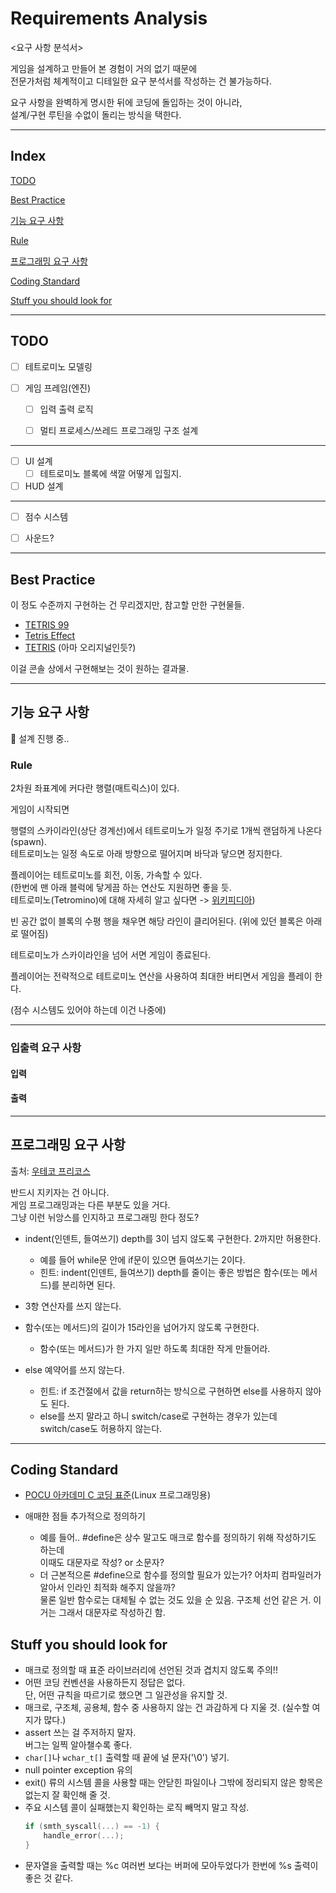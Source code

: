 # Requirements Analysis

<요구 사항 분석서>

게임을 설계하고 만들어 본 경험이 거의 없기 때문에  
전문가처럼 체계적이고 디테일한 요구 분석서를 작성하는 건 불가능하다.

요구 사항을 완벽하게 명시한 뒤에 코딩에 돌입하는 것이 아니라,  
설계/구현 루틴을 수없이 돌리는 방식을 택한다.
 

---

## Index

[TODO](#todo)

[Best Practice](#best-practice)  

[기능 요구 사항](#기능-요구-사항)  

  [Rule](#rule)  


[프로그래밍 요구 사항](#프로그래밍-요구-사항)  

[Coding Standard](#coding-standard)  

[Stuff you should look for](#stuff-you-should-look-for)



---

## TODO

- [ ] 테트로미노 모델링

- [ ] 게임 프레임(엔진)

  - [ ] 입력 출력 로직
  - [ ] 멀티 프로세스/쓰레드 프로그래밍 구조 설계  


---

- [ ] UI 설계
  - [ ] 테트로미노 블록에 색깔 어떻게 입힐지.

- [ ] HUD 설계

---

- [ ] 점수 시스템

- [ ] 사운드?


---

## Best Practice

이 정도 수준까지 구현하는 건 무리겠지만,
참고할 만한 구현물들.

- [TETRIS 99](https://namu.wiki/w/TETRIS%2099)
- [Tetris Effect](https://namu.wiki/w/Tetris%20Effect)
- [TETRIS](https://tetris.com/play-tetris) (아마 오리지널인듯?)

이걸 콘솔 상에서 구현해보는 것이 원하는 결과물.

---


## 기능 요구 사항

🔨 설계 진행 중..

### Rule

2차원 좌표계에 커다란 행렬(매트릭스)이 있다.  

게임이 시작되면

행렬의 스카이라인(상단 경계선)에서 테트로미노가 일정 주기로 1개씩 랜덤하게 나온다(spawn).  
테트로미노는 일정 속도로 아래 방향으로 떨어지며 바닥과 닿으면 정지한다.

플레이어는 테트로미노를 회전, 이동, 가속할 수 있다.  
(한번에 맨 아래 블럭에 닿게끔 하는 연산도 지원하면 좋을 듯.  
테트로미노(Tetromino)에 대해 자세히 알고 싶다면 -> [위키피디아](https://en.wikipedia.org/wiki/Tetromino))

빈 공간 없이 블록의 수평 행을 채우면 해당 라인이 클리어된다. (위에 있던 블록은 아래로 떨어짐)

테트로미노가 스카이라인을 넘어 서면 게임이 종료된다.

플레이어는 전략적으로 테트로미노 연산을 사용하여 최대한 버티면서 게임을 플레이 한다.

(점수 시스템도 있어야 하는데 이건 나중에)


---
 
### 입출력 요구 사항

#### 입력

#### 출력


---


## 프로그래밍 요구 사항

출처: [우테코 프리코스](https://github.com/woowacourse-precourse/java-lotto#-%ED%94%84%EB%A1%9C%EA%B7%B8%EB%9E%98%EB%B0%8D-%EC%9A%94%EA%B5%AC-%EC%82%AC%ED%95%AD)

반드시 지키자는 건 아니다.  
게임 프로그래밍과는 다른 부분도 있을 거다.  
그냥 이런 뉘앙스를 인지하고 프로그래밍 한다 정도?


- indent(인덴트, 들여쓰기) depth를 3이 넘지 않도록 구현한다. 2까지만 허용한다.
  - 예를 들어 while문 안에 if문이 있으면 들여쓰기는 2이다.
  - 힌트: indent(인덴트, 들여쓰기) depth를 줄이는 좋은 방법은 함수(또는 메서드)를 분리하면 된다.

- 3항 연산자를 쓰지 않는다.

- 함수(또는 메서드)의 길이가 15라인을 넘어가지 않도록 구현한다.
  - 함수(또는 메서드)가 한 가지 일만 하도록 최대한 작게 만들어라.

- else 예약어를 쓰지 않는다.
  - 힌트: if 조건절에서 값을 return하는 방식으로 구현하면 else를 사용하지 않아도 된다.
  - else를 쓰지 말라고 하니 switch/case로 구현하는 경우가 있는데 switch/case도 허용하지 않는다.

---

## Coding Standard

* [POCU 아카데미 C 코딩 표준](https://docs.popekim.com/ko/coding-standards/pocu-c)(Linux 프로그래밍용)

* 애매한 점들 추가적으로 정의하기

  * 예를 들어.. #define은 상수 말고도 매크로 함수를 정의하기 위해 작성하기도 하는데  
    이때도 대문자로 작성? or 소문자?
  * 더 근본적으론 #define으로 함수를 정의할 필요가 있는가? 어차피 컴파일러가 알아서 인라인 최적화 해주지 않을까?  
    물론 일반 함수로는 대체될 수 없는 것도 있을 순 있음. 구조체 선언 같은 거. 이거는 그래서 대문자로 작성하긴 함.

## Stuff you should look for

* 매크로 정의할 때 표준 라이브러리에 선언된 것과 겹치지 않도록 주의!!  
* 어떤 코딩 컨벤션을 사용하든지 정답은 없다.  
  단, 어떤 규칙을 따르기로 했으면 그 일관성을 유지할 것.  
* 매크로, 구조체, 공용체, 함수 중 사용하지 않는 건 과감하게 다 지울 것. (실수할 여지가 많다.)  
* assert 쓰는 걸 주저하지 말자.  
  버그는 일찍 알아챌수록 좋다.
* `char[]`나 `wchar_t[]` 출력할 때 끝에 널 문자('\0') 넣기.  
* null pointer exception 유의  
* exit() 류의 시스템 콜을 사용할 때는 안닫힌 파일이나 그밖에 정리되지 않은 항목은 없는지 잘 확인해 줄 것.
* 주요 시스템 콜이 실패했는지 확인하는 로직 빼먹지 말고 작성.  
  ```c
  if (smth_syscall(...) == -1) {
      handle_error(...);
  }
  ```
* 문자열을 출력할 때는 %c 여러번 보다는 버퍼에 모아두었다가 한번에 %s 출력이 좋은 것 같다.
  